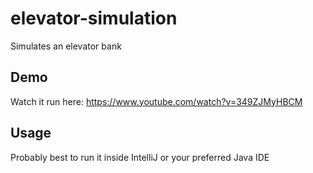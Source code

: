 # elevator-simulation

Simulates an elevator bank

## Demo

Watch it run here: https://www.youtube.com/watch?v=349ZJMyHBCM

## Usage

Probably best to run it inside IntelliJ or your preferred Java IDE
